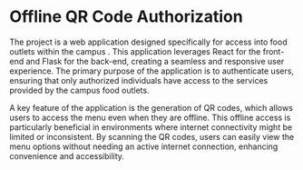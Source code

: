# Offline QR Code Authorization
 The project is a web application designed specifically for access into food outlets within the campus . This application leverages React for the front-end and Flask for the back-end, creating a seamless and responsive user experience. The primary purpose of the application is to authenticate users, ensuring that only authorized individuals have access to the services provided by the campus food outlets.

A key feature of the application is the generation of QR codes, which allows users to access the menu even when they are offline. This offline access is particularly beneficial in environments where internet connectivity might be limited or inconsistent. By scanning the QR codes, users can easily view the menu options without needing an active internet connection, enhancing convenience and accessibility.
